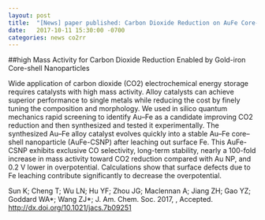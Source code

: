 ```yaml
---
layout: post
title:  "[News] paper published: Carbon Dioxide Reduction on AuFe Core-Shell Nanoparticles (J. Am. Chem. Soc.)"
date:   2017-10-11 15:30:00 -0700
categories: news co2rr
---
```


##high Mass Activity for Carbon Dioxide Reduction Enabled by Gold-iron Core-shell Nanoparticles

Wide application of carbon dioxide (CO2) electrochemical energy storage requires catalysts with high mass activity. Alloy catalysts can achieve superior performance to single metals while reducing the cost by finely tuning the composition and morphology. We used in silico quantum mechanics rapid screening to identify Au–Fe as a candidate improving CO2 reduction and then synthesized and tested it experimentally. The synthesized Au–Fe alloy catalyst evolves quickly into a stable Au–Fe core–shell nanoparticle (AuFe-CSNP) after leaching out surface Fe. This AuFe-CSNP exhibits exclusive CO selectivity, long-term stability, nearly a 100-fold increase in mass activity toward CO2 reduction compared with Au NP, and 0.2 V lower in overpotential. Calculations show that surface defects due to Fe leaching contribute significantly to decrease the overpotential.


Sun K; Cheng T; Wu LN; Hu YF; Zhou JG; Maclennan A; Jiang ZH; Gao YZ; Goddard WA*; Wang ZJ*;
J. Am. Chem. Soc. 2017, , Accepted.
http://dx.doi.org/10.1021/jacs.7b09251

